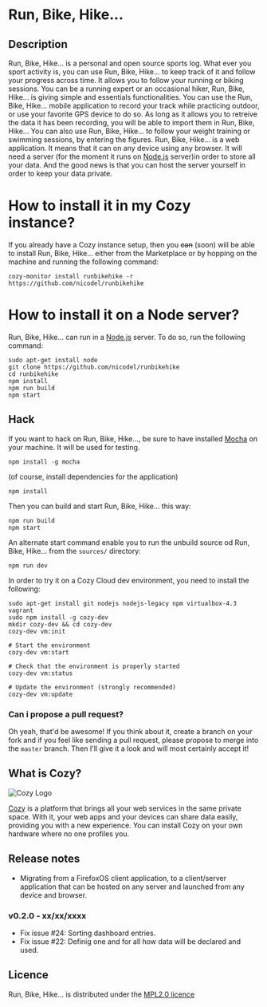 # Run, Bike, Hike...

## Description

Run, Bike, Hike... is a personal and open source sports log. What ever you  sport activity is, you can use Run, Bike, Hike... to keep track of it and follow your progress across time.
It allows you to follow your running or biking sessions. You can be a running expert or an occasional hiker, Run, Bike, Hike... is giving simple and essentials functionalities. You can use the Run, Bike, Hike... mobile application to record your track while practicing outdoor, or use your favorite GPS device to do so. As long as it allows you to retreive the data it has been recording, you will be able to import them in Run, Bike, Hike...
You can also use Run, Bike, Hike... to follow your weight training or swimming sessions, by entering the figures.
Run, Bike, Hike... is a web application. It means that it can on any device using any browser. It will need a server (for the moment it runs on [Node.js](https://nodejs.org) server)in order to store all your data. And the good news is that you can host the server yourself in order to keep your data private.

# How to install it in my Cozy instance?

If you already have a Cozy instance setup, then you ~~can~~ (soon) will be able to install Run, Bike, Hike... either
from the Marketplace or by hopping on the machine and running the following
command:

```
cozy-monitor install runbikehike -r https://github.com/nicodel/runbikehike
```

# How to install it on a Node server?

Run, Bike, Hike... can run in a [Node.js](https://nodejs.org) server. To do so, run the following
command:

```
sudo apt-get install node
git clone https://github.com/nicodel/runbikehike
cd runbikehike
npm install
npm run build
npm start
```

## Hack

If you want to hack on Run, Bike, Hike..., be sure to have installed [Mocha](https://mochajs.org) on your machine. It will be used for testing.

```
npm install -g mocha
```

(of course, install dependencies for the application)

```
npm install
```

Then you can build and start Run, Bike, Hike... this way:

```
npm run build
npm start
```

An alternate start command enable you to run the unbuild source od Run, Bike, Hike... from the `sources/` directory:

```
npm run dev
```

In order to try it on a Cozy Cloud dev environment, you need to install the following:

```
sudo apt-get install git nodejs nodejs-legacy npm virtualbox-4.3 vagrant
sudo npm install -g cozy-dev
mkdir cozy-dev && cd cozy-dev
cozy-dev vm:init

# Start the environment
cozy-dev vm:start

# Check that the environment is properly started
cozy-dev vm:status

# Update the environment (strongly recommended)
cozy-dev vm:update
```

### Can i propose a pull request?

Oh yeah, that'd be awesome! If you think about it, create a branch on your fork
and if you feel like sending a pull request, please propose to merge into the
`master` branch. Then I'll give it a look and will most
certainly accept it!

## What is Cozy?

![Cozy Logo](https://raw.github.com/cozy/cozy-setup/gh-pages/assets/images/happycloud.png)

[Cozy](https://cozy.io) is a platform that brings all your web services in the
same private space.  With it, your web apps and your devices can share data
easily, providing you with a new experience. You can install Cozy on your own
hardware where no one profiles you.

## Release notes
* Migrating from a FirefoxOS client application, to a client/server application that can be hosted on any server and launched from any device and browser.

### v0.2.0 - xx/xx/xxxx
* Fix issue #24: Sorting dashboard entries.
* Fix issue #22: Definig one and for all how data will be declared and used.


## Licence
Run, Bike, Hike... is distributed under the [MPL2.0 licence](http://www.mozilla.org/MPL/2.0/)
